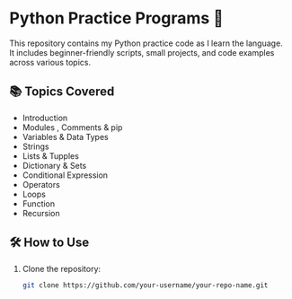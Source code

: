 # Python Practice Programs 🐍

This repository contains my Python practice code as I learn the language.  
It includes beginner-friendly scripts, small projects, and code examples across various topics.

## 📚 Topics Covered

- Introduction 
- Modules , Comments & pip 
- Variables & Data Types
- Strings
- Lists & Tupples
- Dictionary & Sets
- Conditional Expression 
- Operators
- Loops 
- Function 
- Recursion 


## 🛠️ How to Use

1. Clone the repository:
   ```bash
   git clone https://github.com/your-username/your-repo-name.git



